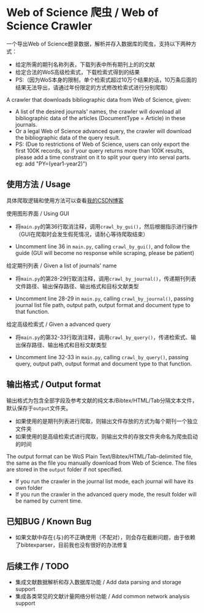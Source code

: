 # Web of Science 爬虫 / Web of Science Crawler
一个导出Web of Science题录数据，解析并存入数据库的爬虫，支持以下两种方式：

- 给定所需的期刊名称列表，下载列表中所有期刊上的的文献
- 给定合法的WoS高级检索式，下载检索式得到的结果
- PS:（因为WoS本身的限制，单个检索式超过10万个结果的话，10万条后面的结果无法导出，请通过年份限定的方式修改检索式进行分别爬取）

A crawler that downloads bibliographic data from Web of Science, given:

- A list of the desired journals' names, the crawler will download all bibliographic data of the articles (DocumentType = Article) in these journals.
- Or a legal Web of Science advanced query, the crawler will download the bibliographic data of the query result.
- PS: (Due to restrictions of Web of Science, users can only export the first 100K records, so if your query returns more than 100K results, please add a time constraint on it to split your query into serval parts. eg: add "PY=(year1-year2)")

## 使用方法 / Usage
具体爬取逻辑和使用方法可以查看[我的CSDN博客](https://blog.csdn.net/tomleung1996/article/details/86627443)

使用图形界面 / Using GUI

- 将`main.py`的第36行取消注释，调用`crawl_by_gui()`，然后根据指示进行操作（GUI在爬取时会发生假死情况，请耐心等待爬取结束）

- Uncomment line 36 in `main.py`, calling `crawl_by_gui()`, and follow the guide (GUI will become no response while scraping, please be patient)

给定期刊列表 / Given a list of journals' name

- 将`main.py`的第28-29行取消注释，调用`crawl_by_journal()`，传递期刊列表文件路径、输出保存路径、输出格式和目标文献类型

- Uncomment line 28-29 in `main.py`, calling `crawl_by_journal()`, passing journal list file path, output path, output format and document type to that function.

给定高级检索式 / Given a advanced query

- 将`main.py`的第32-33行取消注释，调用`crawl_by_query()`，传递检索式、输出保存路径、输出格式和目标文献类型

- Uncomment line 32-33 in `main.py`, calling `crawl_by_query()`, passing query, output path, output format and document type to that function.



## 输出格式 / Output format

输出格式为包含全部字段及参考文献的纯文本/Bibtex/HTML/Tab分隔文本文件，默认保存于`output`文件夹。

- 如果使用的是期刊列表进行爬取，则输出文件存放的方式为每个期刊一个独立文件夹
- 如果使用的是高级检索式进行爬取，则输出文件的存放文件夹命名为爬虫启动的时间

The output format can be WoS Plain Text/Bibtex/HTML/Tab-delimited file, the same as the file you manually download from Web of Science. The files are stored in the `output` folder if not specified.

- If you run the crawler in the journal list mode, each journal will have its own folder
- If you run the crawler in the advanced query mode, the result folder will be named by current time.

## 已知BUG / Known Bug

- 如果文献中存在`{`与`}`的不正确使用（不配对），则会存在截断问题，由于依赖了bibtexparser，目前我也没有很好的办法修复

## 后续工作 / TODO

- 集成文献数据解析和存入数据库功能 / Add data parsing and storage support
- 集成各类常见的文献计量网络分析功能 / Add common network analysis support
